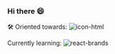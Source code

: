 ### Hi there 😄   

🛠️ Oriented towards: 
![icon-html](https://user-images.githubusercontent.com/79138407/139263760-aa582587-d401-4b3c-b5f4-10e956ff6934.jpeg)

Currently learning:
![react-brands](https://user-images.githubusercontent.com/79138407/139264291-88a874ce-466c-4a00-95b8-7d300912e2d5.jpeg)
